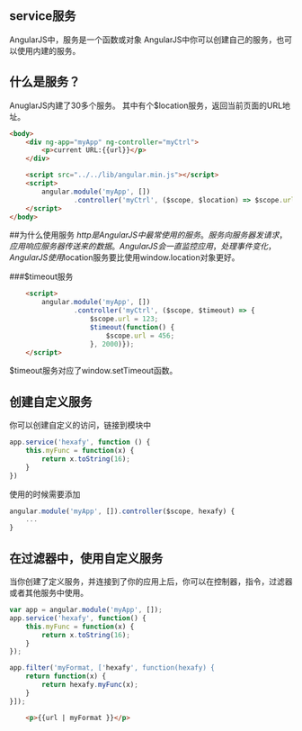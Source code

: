 ## service服务
AngularJS中，服务是一个函数或对象
AngularJS中你可以创建自己的服务，也可以使用内建的服务。

## 什么是服务？
AnuglarJS内建了30多个服务。
其中有个$location服务，返回当前页面的URL地址。
```html
<body>
    <div ng-app="myApp" ng-controller="myCtrl">
        <p>current URL:{{url}}</p>
    </div>

    <script src="../../lib/angular.min.js"></script>
    <script>
        angular.module('myApp', [])
                .controller('myCtrl', ($scope, $location) => $scope.url = $location.absUrl());
    </script>
</body>
```

##为什么使用服务
$http是AngularJS中最常使用的服务。服务向服务器发请求，应用响应服务器传送来的数据。
AngularJS会一直监控应用，处理事件变化，AngularJS使用$location服务要比使用window.location对象更好。

###$timeout服务
```html
    <script>
        angular.module('myApp', [])
                .controller('myCtrl', ($scope, $timeout) => {
                    $scope.url = 123;
                    $timeout(function() {
                        $scope.url = 456;
                    }, 2000)});
    </script>
```
$timeout服务对应了window.setTimeout函数。

## 创建自定义服务
你可以创建自定义的访问，链接到模块中
```js
app.service('hexafy', function () {
    this.myFunc = function(x) {
        return x.toString(16);
    }
})
```

使用的时候需要添加
```js
angular.module('myApp', []).controller($scope, hexafy) {
    ...
}
```

## 在过滤器中，使用自定义服务
当你创建了定义服务，并连接到了你的应用上后，你可以在控制器，指令，过滤器或者其他服务中使用。
```js
var app = angular.module('myApp', []);
app.service('hexafy', function() {
    this.myFunc = function(x) {
        return x.toString(16);
    }
});

app.filter('myFormat, ['hexafy', function(hexafy) {
    return function(x) {
        return hexafy.myFunc(x);
    }
}]);
```

```html
    <p>{{url | myFormat }}</p>
```